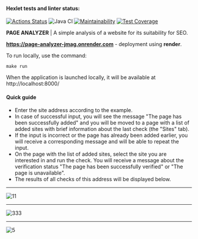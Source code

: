 #### Hexlet tests and linter status:
[![Actions Status](https://github.com/a-oselkov/java-project-72/workflows/hexlet-check/badge.svg)](https://github.com/a-oselkov/java-project-72/actions)
![Java CI](https://github.com/a-oselkov/java-project-72/workflows/Java%20CI/badge.svg)
[![Maintainability](https://api.codeclimate.com/v1/badges/72d59884714fb7eea045/maintainability)](https://codeclimate.com/github/a-oselkov/java-project-72/maintainability)
[![Test Coverage](https://api.codeclimate.com/v1/badges/72d59884714fb7eea045/test_coverage)](https://codeclimate.com/github/a-oselkov/java-project-72/test_coverage)

**PAGE ANALYZER** | A simple analysis of a website for its suitability for SEO.

**https://page-analyzer-jmag.onrender.com** - deployment using **render**.

To run locally, use the command:
```
make run
```
When the application is launched locally, it will be available at http://localhost:8000/

#### Quick guide
 - Enter the site address according to the example.
 - In case of successful input, you will see the message "The page has been successfully added" and you will be moved to a page with a list of added sites with brief information about the last check (the "Sites" tab).
 - If the input is incorrect or the page has already been added earlier, you will receive a corresponding message and will be able to repeat the input.
 - On the page with the list of added sites, select the site you are interested in and run the check. You will receive a message about the verification status "The page has been successfully verified" or "The page is unavailable".
 - The results of all checks of this address will be displayed below.
 
---
 ![11](https://user-images.githubusercontent.com/122821639/236706648-116caa0f-62ff-4204-9746-e6bb896b81d0.png)

---
 ![333](https://user-images.githubusercontent.com/122821639/236798376-3c884969-5ebe-4995-8ec1-2749740a07ee.png)

---
 ![5](https://user-images.githubusercontent.com/122821639/236706339-225b1e55-1f21-4fea-af53-2982a22d71db.png)

